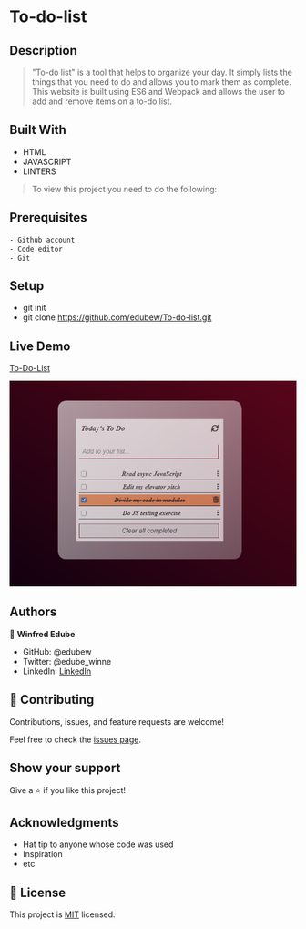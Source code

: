 # To-do-list


## Description
> "To-do list" is a tool that helps to organize your day. It simply lists the things that you need to do and allows you to mark them as complete. This website is built using ES6 and Webpack and allows the user to add and remove items on a to-do list.



## Built With

- HTML
- JAVASCRIPT
- LINTERS




> To view this project you need to do the following:

  ## Prerequisites
    - Github account
    - Code editor
    - Git


  ## Setup
   - git init
   - git clone https://github.com/edubew/To-do-list.git


## Live Demo
[To-Do-List]( https://edubew.github.io/To-do-list/)

![Screenshot](src/assets/screenshot.PNG)


## Authors

👤 **Winfred Edube**

- GitHub: @edubew
- Twitter: @edube_winne
- LinkedIn: [LinkedIn](https://linkedin.com/in/winfred-edube-9820a422a/)



## 🤝 Contributing

Contributions, issues, and feature requests are welcome!

Feel free to check the [issues page](https://github.com/edubew/Awesome-books/issues).

## Show your support

Give a ⭐️ if you like this project!

## Acknowledgments

- Hat tip to anyone whose code was used
- Inspiration
- etc

## 📝 License

This project is [MIT](./MIT.md) licensed.
